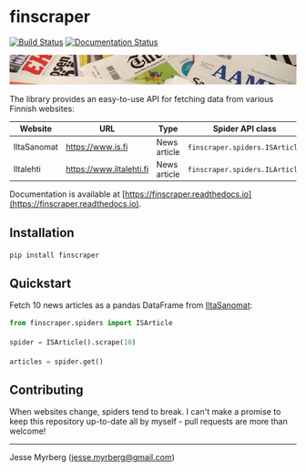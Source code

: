 # finscraper

[![Build Status](https://travis-ci.com/jmyrberg/finscraper.svg?branch=master)](https://travis-ci.com/jmyrberg/finscraper) [![Documentation Status](https://readthedocs.org/projects/finscraper/badge/?version=latest)](https://finscraper.readthedocs.io/en/latest/?badge=latest)

![finscraper cover](https://github.com/jmyrberg/finscraper/blob/master/docs/cover.jpg?raw=true)

The library provides an easy-to-use API for fetching data from various Finnish websites:

| Website     | URL                      | Type         | Spider API class               |
| ----------- | ------------------------ | ------------ | ------------------------------ |
| IltaSanomat | https://www.is.fi        | News article | `finscraper.spiders.ISArticle` |
| Iltalehti   | https://www.iltalehti.fi | News article | `finscraper.spiders.ILArticle` |

Documentation is available at [https://finscraper.readthedocs.io](https://finscraper.readthedocs.io).


## Installation

`pip install finscraper`


## Quickstart

Fetch 10 news articles as a pandas DataFrame from [IltaSanomat](https://is.fi):

```python
from finscraper.spiders import ISArticle

spider = ISArticle().scrape(10)

articles = spider.get()
```

## Contributing

When websites change, spiders tend to break. I can't make a promise to keep this
repository up-to-date all by myself - pull requests are more than welcome!


---

Jesse Myrberg (jesse.myrberg@gmail.com)
